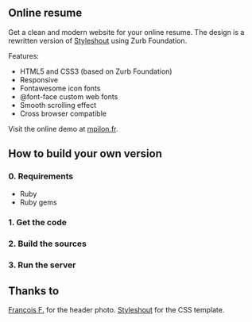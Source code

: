 ## Online resume

Get a clean and modern website for your online resume. The design is a rewritten version of [Styleshout](http://www.styleshout.com/free-templates/ceevee/) using Zurb Foundation.

Features:
* HTML5 and CSS3 (based on Zurb Foundation)
* Responsive
* Fontawesome icon fonts
* @font-face custom web fonts
* Smooth scrolling effect
* Cross browser compatible

Visit the online demo at [mpilon.fr](http://www.mpilon.fr).

## How to build your own version

### 0. Requirements
- Ruby
- Ruby gems

### 1. Get the code

### 2. Build the sources

### 3. Run the server

## Thanks to
[François F.](https://www.flickr.com/photos/bananaboy24/) for the header photo.
[Styleshout](http://www.styleshout.com) for the CSS template.